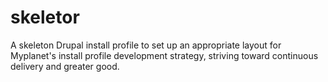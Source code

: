 # skeletor
A skeleton Drupal install profile to set up an appropriate layout for Myplanet's install profile development strategy, striving toward continuous delivery and greater good. 
